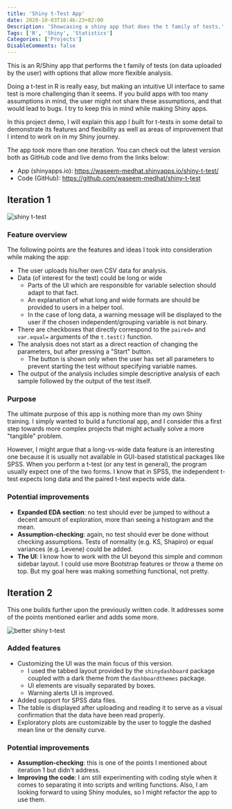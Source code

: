 ```yaml
---
title: 'Shiny t-Test App'
date: 2020-10-03T16:46:23+02:00
Description: 'Showcasing a shiny app that does the t family of tests.'
Tags: ['R', 'Shiny', 'Statistics']
Categories: ['Projects']
DisableComments: false
---
```


This is an R/Shiny app that performs the t family of tests (on data uploaded
by the user) with options that allow more flexible analysis.

Doing a t-test in R is really easy, but making an intuitive UI interface to
same test is more challenging than it seems. If you build apps with too many
assumptions in mind, the user might not share these assumptions, and that
would lead to bugs. I try to keep this in mind while making Shiny apps.

In this project demo, I will explain this app I built for t-tests in some
detail to demonstrate its features and flexibility as well as areas of
improvement that I intend to work on in my Shiny journey.

The app took more than one iteration. You can check out the latest version
both as GitHub code and live demo from the links below:

- App (shinyapps.io): https://waseem-medhat.shinyapps.io/shiny-t-test/
- Code (GitHub): https://github.com/waseem-medhat/shiny-t-test

## Iteration 1

![shiny t-test](https://i.imgur.com/H8wXloD.gif)

### Feature overview

The following points are the features and ideas I took into consideration
while making the app:

- The user uploads his/her own CSV data for analysis.
- Data (of interest for the test) could be long or wide
  - Parts of the UI which are responsible for variable selection should
    adapt to that fact.
  - An explanation of what long and wide formats are should be provided to
    users in a helper tool.
  - In the case of long data, a warning message will be displayed to the user
    if the chosen independent/grouping variable is not binary.
- There are checkboxes that directly correspond to the `paired=` and
  `var.equal=` arguments of the `t.test()` function.
- The analysis does not start as a direct reaction of changing the parameters,
  but after pressing a "Start" button.
  - The button is shown only when the user has set all parameters to prevent starting the test without specifying variable names.
- The output of the analysis includes simple descriptive analysis of each
  sample followed by the output of the test itself.

### Purpose

The ultimate purpose of this app is nothing more than my own Shiny training.
I simply wanted to build a functional app, and I consider this a first step
towards more complex projects that might actually solve a more "tangible"
problem.

However, I might argue that a long-vs-wide data feature is an interesting one
because it is usually not available in GUI-based statistical packages like
SPSS. When you perform a t-test (or any test in general), the program usually
expect one of the two forms. I know that in SPSS, the independent t-test
expects long data and the paired t-test expects wide data.

### Potential improvements

- **Expanded EDA section**: no test should ever be jumped to without a decent amount
  of exploration, more than seeing a histogram and the mean.
- **Assumption-checking**: again, no test should ever be done without
  checking assumptions. Tests of normality (e.g. KS, Shapiro) or equal
  variances (e.g. Levene) could be added.
- **The UI**: I know how to work with the UI beyond this simple and common
  sidebar layout. I could use more Bootstrap features or throw a theme on
  top. But my goal here was making something functional, not pretty.

## Iteration 2

This one builds further upon the previously written code. It addresses some
of the points mentioned earlier and adds some more.

![better shiny t-test](https://i.imgur.com/ghIrutv.gif)

### Added features

- Customizing the UI was the main focus of this version.
  - I used the tabbed layout provided by the `shinydashboard` package coupled
    with a dark theme from the `dashboardthemes` package.
  - UI elements are visually separated by boxes.
  - Warning alerts UI is improved.
- Added support for SPSS data files.
- The table is displayed after uploading and reading it to serve as a visual
  confirmation that the data have been read properly.
- Exploratory plots are customizable by the user to toggle the dashed mean
  line or the density curve.

### Potential improvements

- **Assumption-checking**: this is one of the points I mentioned about
  iteration 1 but didn't address.
- **Improving the code**: I am still experimenting with coding style when it
  comes to separating it into scripts and writing functions. Also, I am
  looking forward to using Shiny modules, so I might refactor the app to use
  them.
